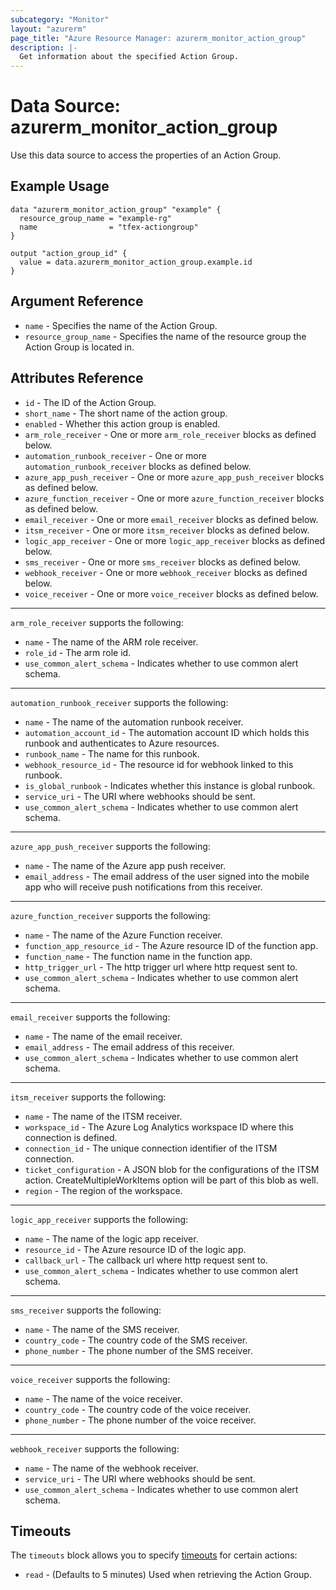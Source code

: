 ```yaml
---
subcategory: "Monitor"
layout: "azurerm"
page_title: "Azure Resource Manager: azurerm_monitor_action_group"
description: |-
  Get information about the specified Action Group.
---
```


# Data Source: azurerm_monitor_action_group

Use this data source to access the properties of an Action Group.

## Example Usage

```hcl
data "azurerm_monitor_action_group" "example" {
  resource_group_name = "example-rg"
  name                = "tfex-actiongroup"
}

output "action_group_id" {
  value = data.azurerm_monitor_action_group.example.id
}
```

## Argument Reference

* `name` - Specifies the name of the Action Group.
* `resource_group_name` - Specifies the name of the resource group the Action Group is located in.

## Attributes Reference

* `id` - The ID of the Action Group.
* `short_name` - The short name of the action group.
* `enabled` - Whether this action group is enabled.
* `arm_role_receiver` - One or more `arm_role_receiver` blocks as defined below.
* `automation_runbook_receiver` - One or more `automation_runbook_receiver` blocks as defined below.
* `azure_app_push_receiver` - One or more `azure_app_push_receiver` blocks as defined below.
* `azure_function_receiver` - One or more `azure_function_receiver` blocks as defined below.
* `email_receiver` - One or more `email_receiver` blocks as defined below.
* `itsm_receiver` - One or more `itsm_receiver` blocks as defined below.
* `logic_app_receiver` - One or more `logic_app_receiver` blocks as defined below.
* `sms_receiver` - One or more `sms_receiver` blocks as defined below.
* `webhook_receiver` - One or more `webhook_receiver` blocks as defined below.
* `voice_receiver` - One or more `voice_receiver` blocks as defined below.

---

`arm_role_receiver` supports the following:

* `name` - The name of the ARM role receiver.
* `role_id` - The arm role id.
* `use_common_alert_schema` - Indicates whether to use common alert schema.

---

`automation_runbook_receiver` supports the following:

* `name` - The name of the automation runbook receiver.
* `automation_account_id` - The automation account ID which holds this runbook and authenticates to Azure resources.
* `runbook_name` - The name for this runbook.
* `webhook_resource_id` - The resource id for webhook linked to this runbook.
* `is_global_runbook` - Indicates whether this instance is global runbook.
* `service_uri` - The URI where webhooks should be sent.
* `use_common_alert_schema` - Indicates whether to use common alert schema.

---

`azure_app_push_receiver` supports the following:

* `name` - The name of the Azure app push receiver.
* `email_address` - The email address of the user signed into the mobile app who will receive push notifications from this receiver.

---

`azure_function_receiver` supports the following:

* `name` - The name of the Azure Function receiver.
* `function_app_resource_id` - The Azure resource ID of the function app.
* `function_name` - The function name in the function app.
* `http_trigger_url` - The http trigger url where http request sent to.
* `use_common_alert_schema` - Indicates whether to use common alert schema.

---

`email_receiver` supports the following:

* `name` - The name of the email receiver.
* `email_address` - The email address of this receiver.
* `use_common_alert_schema` - Indicates whether to use common alert schema.

---

`itsm_receiver` supports the following:

* `name` - The name of the ITSM receiver.
* `workspace_id` - The Azure Log Analytics workspace ID where this connection is defined.
* `connection_id` - The unique connection identifier of the ITSM connection.
* `ticket_configuration` - A JSON blob for the configurations of the ITSM action. CreateMultipleWorkItems option will be part of this blob as well.
* `region` - The region of the workspace.

---

`logic_app_receiver` supports the following:

* `name` - The name of the logic app receiver.
* `resource_id` - The Azure resource ID of the logic app.
* `callback_url` - The callback url where http request sent to.
* `use_common_alert_schema` - Indicates whether to use common alert schema.

---

`sms_receiver` supports the following:

* `name` - The name of the SMS receiver.
* `country_code` - The country code of the SMS receiver.
* `phone_number` - The phone number of the SMS receiver.

---

`voice_receiver` supports the following:

* `name` - The name of the voice receiver.
* `country_code` - The country code of the voice receiver.
* `phone_number` - The phone number of the voice receiver.

---

`webhook_receiver` supports the following:

* `name` - The name of the webhook receiver.
* `service_uri` - The URI where webhooks should be sent.
* `use_common_alert_schema` - Indicates whether to use common alert schema.

## Timeouts

The `timeouts` block allows you to specify [timeouts](https://www.terraform.io/docs/configuration/resources.html#timeouts) for certain actions:

* `read` - (Defaults to 5 minutes) Used when retrieving the Action Group.

